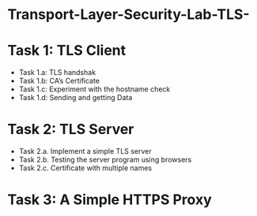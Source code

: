 # Transport-Layer-Security-Lab-TLS-
<h1>Task 1: TLS Client</h1>
<ul>
<li>Task 1.a: TLS handshak</li>
<li>Task 1.b: CA’s Certificate</li>
<li>Task 1.c: Experiment with the hostname check</li>
<li>Task 1.d: Sending and getting Data</li>
</ul>
<h1>Task 2: TLS Server</h1>
<ul>
<li>Task 2.a. Implement a simple TLS server</li>
<li>Task 2.b. Testing the server program using browsers</li>
<li>Task 2.c. Certificate with multiple names</li>
</ul>
<h1> Task 3: A Simple HTTPS Proxy</h1>
